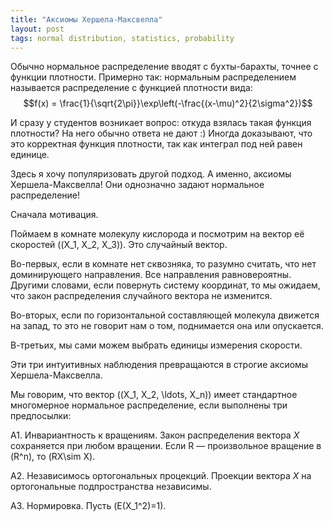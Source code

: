```yaml
---
title: "Аксиомы Хершела-Максвелла"
layout: post
tags: normal distribution, statistics, probability
---
```


Обычно нормальное распределение вводят с бухты-барахты, точнее с функции плотности. 
Примерно так: нормальным распределением называется распределение с функцией плотности вида:
$$f(x) = \frac{1}{\sqrt{2\pi}}\exp\left(-\frac{(x-\mu)^2}{2\sigma^2})$$

И сразу у студентов возникает вопрос: откуда взялась такая функция плотности? 
На него обычно ответа не дают :) Иногда доказывают, что это корректная функция плотности, 
так как интеграл под ней равен единице.

Здесь я хочу популяризовать другой подход. А именно, аксиомы Хершела-Максвелла! 
Они однозначно задают нормальное распределение!

Сначала мотивация.

Поймаем в комнате молекулу кислорода и посмотрим на вектор её скоростей \((X_1, X_2, X_3)\).
Это случайный вектор. 

Во-первых, если в комнате нет сквозняка, то разумно считать, что нет доминирующего направления. 
Все направления равновероятны. 
Другими словами, если повернуть систему координат, то мы ожидаем, что закон распределения 
случайного вектора не изменится.

Во-вторых, если по горизонтальной составляющей молекула движется на запад, то это не говорит нам о том,
поднимается она или опускается. 

В-третьих, мы сами можем выбрать единицы измерения скорости. 

Эти три интуитивных наблюдения превращаются в строгие аксиомы Хершела-Максвелла. 


Мы говорим, что вектор \((X_1, X_2, \ldots, X_n)\) имеет стандартное многомерное нормальное распределение, если выполнены три предпосылки:

A1. Инвариантность к вращениям. Закон распределения вектора $X$ сохраняется при любом вращении. Если R — произвольное вращение в \(R^n\), то \(RX\sim X\).

A2. Независимось ортогональных процекций. Проекции вектора $X$ на ортогональные подпространства независимы.

A3. Нормировка. Пусть \(E(X_1^2)=1\).





